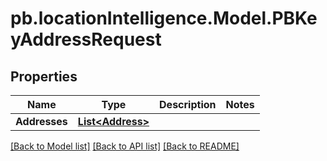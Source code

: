 # pb.locationIntelligence.Model.PBKeyAddressRequest
## Properties

Name | Type | Description | Notes
------------ | ------------- | ------------- | -------------
**Addresses** | [**List&lt;Address&gt;**](Address.md) |  | 

[[Back to Model list]](../README.md#documentation-for-models) [[Back to API list]](../README.md#documentation-for-api-endpoints) [[Back to README]](../README.md)

